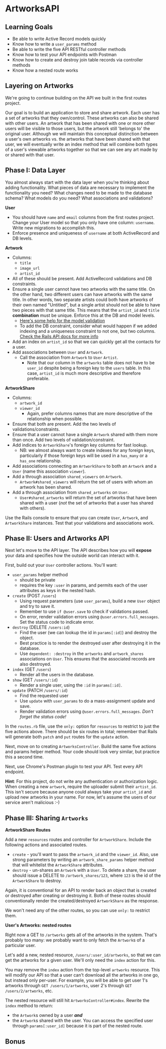 # ArtworksAPI

## Learning Goals

+ Be able to write Active Record models quickly
+ Know how to write a `user_params` method
+ Be able to write the five API RESTful controller methods
+ Know how to test your API endpoints with Postman
+ Know how to create and destroy join table records via controller methods
+ Know how a nested route works

## Layering on Artworks

We're going to continue building on the API we built in the first
routes project.

Our goal is to build an application to store and share artwork.
Each user has a set of artworks that they own/control. These artworks
can also be shared with other users. An artwork that has been shared with
one or more other users will be visible to those users, but the artwork
still 'belongs to' the original user. Although we will maintain this
conceptual distinction between a user's own artworks vs. the artworks
that have been shared with that user, we will eventually write an index
method that will combine both types of a user's viewable artworks
together so that we can see any art made by or shared with that user.

## Phase I: Data Layer

You almost always start with the data layer when you're thinking about
adding functionality. What pieces of data are necessary to implement
the functionality you need? What changes need to be made to the
database schema? What models do you need? What associations and
validations?

**User**

* You should have `name` and `email` columns from the first routes
  project. Change your User model so that you only have one column:
  `username`. Write new migrations to accomplish this.
* Enforce presence and uniqueness of `username` at both ActiveRecord
  and DB levels.

**Artwork**

* Columns:
    * `title`
    * `image_url`
    * `artist_id`
* All of these should be present. Add ActiveRecord validations and DB
  constraints.
* Ensure a single user cannot have two artworks with the same
  title. On the other hand, two different users can have
  artworks with the same title. In other words, two separate artists could
  both have artworks of their own named "Untitled", but a single artist
  should not be able to have two pieces with that same title. This means
  that the `artist_id` and `title` **combination** must be unique. Enforce
  this at the DB and model levels.
    * [Here's some help for the model validation][scoped-uniqueness]
    * To add the DB constraint, consider what would happen if we added
      indexing and a uniqueness constraint to not one, but two columns.
      [Check the Rails API docs for more info][multi-column-indexing]
* Add an index on `artist_id` so that we can quickly get all the contacts for a user.
* Add associations between `User` and `Artwork`.
  * Call the association from `Artwork` to `User` `Artist`.
    * Note that our column in the `artworks` table does not have to be `user_id` despite
      being a foreign key to the `users` table. In this case, `artist_id` is much
      more descriptive and therefore preferable.

[scoped-uniqueness]: http://apidock.com/rails/ActiveModel/Validations/ClassMethods/validates#940-uniqueness
[multi-column-indexing]: http://apidock.com/rails/v2.3.8/ActiveRecord/ConnectionAdapters/SchemaStatements/add_index

**ArtworkShare**

* Columns:
    * `artwork_id`
    * `viewer_id`
      * Again, prefer columns names that are more descriptive of the relationship
        when possible.
* Ensure that both are present. Add the two levels of
  validations/constraints.
* Ensure that a user cannot have a single `Artwork` shared with them more than once.
  Add two levels of validation/constraint.
* Add indices to `ArtworkShare`'s foreign key columns for fast lookup.
  * NB: we almost always want to create indexes for any foreign keys,
    particularly if those foreign keys will be used in a `has_many` or a
    `has_one` relationship.
* Add associations connecting an `ArtworkShare` to both an `Artwork` and
  a `User` (name this association `viewer`).
* Add a through association `shared_viewers` on `Artwork`.
    * `Artwork#shared_viewers` will return the set of users with whom an artwork has
      been shared.
* Add a through association from `shared_artworks` on `User`.
    * `User#shared_artworks` will return the set of artworks that have been
      shared with a user (*not* the set of artworks that a user has
      shared with others).

Use the Rails console to ensure that you can create `User`,
`Artwork`, and `ArtworkShare` instances. Test that your validations and
associations work.

## Phase II: Users and Artworks API

Next let's move to the API layer. The API describes how you will **expose**
your data and specifies how the outside world can interact with it.

First, build out your `User` controller actions. You'll want:

* `user_params` helper method
    * should be private
    * requires the key `:user` in params, and permits each of the user
      attributes as keys in the nested hash.
* `create` (POST `/users`)
    * Using request parameters (use `user_params`), build a new
      `User` object and try to save it.
    * Remember to use `if @user.save` to check if validations passed.
    * On error, render validation errors using
      `@user.errors.full_messages`. Set the status code to indicate
      error.
* `destroy` (DELETE `/users:id`)
    * Find the user (we can lookup the id in `params[:id]`) and destroy the object.
    * Best practice is to render the destroyed user after destroying it in the database.
    * Use `dependent: :destroy` in the `artworks` and
      `artwork_shares` associations on `User`. This ensures that the
      associated records are also destroyed.
* `index` (GET `/users`)
    * Render all the users in the database.
* `show` (GET `/users/:id`)
    * Render a single user, using the `:id` in `params[:id]`.
* `update` (PATCH `/users/:id`)
    * Find the requested user
    * Use `update` with `user_params` to do a mass-assignment update
      and save.
    * Render validation errors using
      `@user.errors.full_messages`. *Don't forget the status code!*

In the `routes.rb` file, use the `only:` option for `resources` to
restrict to just the five actions above. There should be six routes
in total; remember that Rails will generate both `patch` and `put`
routes for the `update` action.

Next, move on to creating `ArtworksController`. Build the same five
actions and params helper method. Your code should look very similar,
but practice this a second time.

Next, use Chrome's Postman plugin to test your API. Test every API endpoint.

**Hint**: For this project, do not write any authentication or
authorization logic. When creating a new `artwork`, require the
uploader submit their `artist_id`. This isn't secure because anyone
could always take your `artist_id` and upload new artworks in your name.
For now, let's assume the users of our service aren't malicious
:-)

## Phase III: Sharing `Artworks`

**ArtworkShare Routes**

Add a new `resources` routes and controller for `ArtworkShare`.
Include the following actions and associated routes.
* `create` - you'll want to pass the `artwork_id` and the `viewer_id`.
Also, use strong parameters by writing an `artwork_share_params` helper
method that will whitelist the `ArtworkShare` attributes.
* `destroy` - un-shares an `Artwork` with a `User`. To delete a share,
the user should issue a DELETE to `/artwork_shares/123`, where
`123` is the id of the `ArtworkShare` to destroy.

Again, it is conventional for an API to render back an object that is
created or destroyed after creating or destroying it. Both of these
routes should conventionally render the created/destroyed `ArtworkShare`
as the response.

We won't need any of the other routes, so you can use `only:` to
restrict them.

**User's Artworks: nested routes**

Right now a GET to `/artworks` gets all of the artworks in the
system. That's probably too many: we probably want to only fetch the
`Artwork`s of a particular user.

Let's add a new, nested resource, `/users/:user_id/artworks`, so that
we can get the artworks for a given user. We'll only need the `index`
action for this.

You may remove the `index` action from the top-level `artworks`
resource. This will modify our API so that a user can't download all the
artworks in one go, but instead only per-user. For example, you will
be able to get user 1's artworks through `GET /users/1/artworks`, user 2's through
`GET /users/2/artworks`, etc.

The nested resource will still hit `ArtworksController#index`. Rewrite
the `index` method to return:

*  the `Artwork`s owned by a user ***and***
*  the `Artwork`s shared with the user.
You can access the specified user through `params[:user_id]`
because it is part of the nested route.

## Bonus

<!-- Implement these (thinking about sensible routes for each):

* Make a `Comment` model that `belongs_to` either a user or a
  contact. A user should be able to comment on a contact, shared
  contact, or on another user. Use [polymorphic associations][poly-assoc].
  * **Note:** The Railscast uses an outdated Rails 2 routing syntax.
    Just nest your comments resources under users and contacts in the
    same way that you would nest any other resource.
* Favorite contacts. This will require adding additional columns to
  contacts (for favoriting of contacts by their owner) and shared
  contacts (for favoriting of contacts shared to a user). Use a semantic
  custom route to accomplish this. [Hint.][more-restful-actions]
* Contact groups
    * A user can have many groups
    * Contacts can belong to more than one group -->

[poly-assoc]: http://guides.rubyonrails.org/association_basics.html#polymorphic-associations
[concerns-for-models]: http://signalvnoise.com/posts/3372-put-chubby-models-on-a-diet-with-concerns
[more-restful-actions]: http://guides.rubyonrails.org/v3.2.14/routing.html#adding-more-restful-actions
